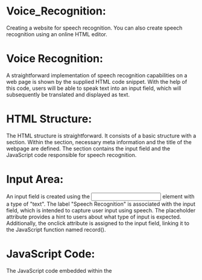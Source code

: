 # Voice_Recognition:
Creating a website for speech recognition. You can also create speech recognition using an online HTML editor.

# Voice Recognition:

 A straightforward implementation of speech recognition capabilities on a web page is shown by the supplied HTML code snippet. With the help of this code, users will be able to speak text into an input field, which will subsequently be translated and displayed as text.

# HTML Structure:

The HTML structure is straightforward. It consists of a basic structure with a section. Within the section, necessary meta information and the title of the webpage are defined. The section contains the input field and the JavaScript code responsible for speech recognition.


# Input Area:

An input field is created using the <input> element with a type of "text". The label "Speech Recognition" is associated with the input field, which is intended to capture user input using speech. The placeholder attribute provides a hint to users about what type of input is expected. Additionally, the onclick attribute is assigned to the input field, linking it to the JavaScript function named record().

# JavaScript Code:

The JavaScript code embedded within the <script> tags defines the record() function. This function is invoked when the input field is clicked. Here's a breakdown of the code inside the record() function: 

A new instance of the webkitSpeechRecognition class is created and assigned to the recognition variable. This class is a built-in browser API for speech recognition.
The lang property of the recognition object is set to "en-GB", indicating that the recognition will be performed using British English.
The onresult event handler is defined for the recognition object. This handler is triggered when speech is recognized.
Inside the event handler, the recognized speech data is retrieved from the event.results object. The text transcript of the recognized speech is extracted from event.results[0][0].transcript.
The extracted transcript is then used to set the value of the input field using document.getElementById('speechToText').value.

# Overall Functionality:

When the user clicks the input field labeled "Speech Recognition," the record() function is triggered. The browser's speech recognition functionality is initiated, and the user's speech input is processed. Once the recognition is successful, the transcribed text is displayed in the same input field, replacing the placeholder text.

# Conclusion:

In conclusion, this code sample illustrates a fundamental JavaScript implementation of voice recognition in a web page. Users may talk into their device's microphone and then click the input box to have their spoken words translated into text. This approach may be used as a starting point for user interfaces and complex voice recognition applications.

# HTML Code:

    <!DOCTYPE html>
    <html lang="en">

    <head>
     <meta charset="UTF-8">
     <meta name="viewport" content="width=device-width, initial-scale=1.0">
     <meta http-equiv="X-UA-Compatible" content="ie=edge">
     <title>Document</title>
    </head>

    <body>
     <!-- Input area -->
     <label for="Speech Recognition">Speech Recognition</label>
     <input type="text" name="" id="speechToText" placeholder="Speak Something" onclick="record()">

     <!-- Below is the script for voice recognition and conversion to text-->
    <script>
        function record() {
            var recognition = new webkitSpeechRecognition();
            recognition.lang = "en-GB";

            recognition.onresult = function(event) {
                // console.log(event);
                document.getElementById('speechToText').value = event.results[0][0].transcript;
            }
            recognition.start();

        }
    </script>
    <!-- end of script -->
    </body>

    </html>
    
# OutPut ScreenShot:

  ![photo](outPut.png)

# Tutorialspoint website:

 There are other websites available, however the one I recommend is found at this link:
   [link](https://www.tutorialspoint.com/online_html_editor.php)

# Simulation:

 You can launch the project's simulation by clicking this link:
 
 The webpage:
 [link](Voice_Recognition.html)
 
 Tutorialspoint website:
 [link](http://tpcg.io/TYGJMX)
